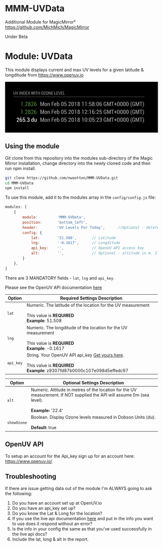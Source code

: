 # MMM-UVData #
Additional Module for MagicMirror²  https://github.com/MichMich/MagicMirror

Under Beta

# Module: UVData #
This module displays current and max UV levels for a given latitude & longditude from https://www.openuv.io

![](./images/Current_version.png)

## Using the module ##

Git clone from this repository into the modules sub-directory of the Magic Mirror installation, change directory into the newly cloned code and then run npm install.

```bash
git clone https://github.com/nwootton/MMM-UVData.git
cd MMM-UVData
npm install
```
To use this module, add it to the modules array in the `config/config.js` file:

```javascript
modules: [
    {
		module: 		'MMM-UVData',
		position: 		'bottom_left',
		header:			'UV Levels For Today',		//Optional - delete this line to turn OFF the header completely
		config: {
			lat: 	    '51.508', 		// Latitude
			lng: 	    '-0.1617', 		// Longditude
			api_key: 	'',   	    	// OpenUV API access key
			alt: 		'', 			// Optional - altitude in m. If not supplied will default to 0m or sea level
		}
	},
]
```
There are 3 MANDATORY fields - `lat`, `lng` and `api_key`.

Please see the OpenUV API documentation [here](https://www.openuv.io/)

|Option|Required Settings Description|
|---|---|
|`lat`|Numeric. The latitude of the location for the UV measurement<br><br>This value is **REQUIRED** <br/>**Example**: 51.508 <br /> |
|`lng`|Numeric. The longditude of the location for the UV measurement<br><br>This value is **REQUIRED**  <br/>**Example**: -0.1617 <br />|
|`api_key`|String. Your OpenUV API api_key [Get yours here](https://www.openuv.io/).<br><br>This value is **REQUIRED** <br/>**Example**: z9307fd87b0000c107e098d5effedc97 <br />|

|Option|Optional Settings Description|
|---|---|
|`alt`|Numeric. Altitude in metres of the location for the UV measurement. If NOT supplied the API will assume 0m (sea level).<br><br>**Example:** '22.4'|
|`showOzone`|Boolean. Display Ozone levels measured in Dobson Units (du). <br><br>**Default:** true|

## OpenUV API ##

To setup an account for the Api_key sign up for an account here: https://www.openuv.io/

## Troubleshooting ##

If there are issue getting data out of the module I'm ALWAYS going to ask the following:

1. Do you have an account set up at OpenUV.io
2. Do you have an api_key set up?
3. Do you know the Lat & Long for the location?
4. If you use the live api documentation [here](https://www.openuv.io/uvindex#) and put in the info you want to use does it respond without an error?
5. Is the info in your config the same as that you’ve used successfully in the live api docs?
6. Include the lat, long & alt in the report.
